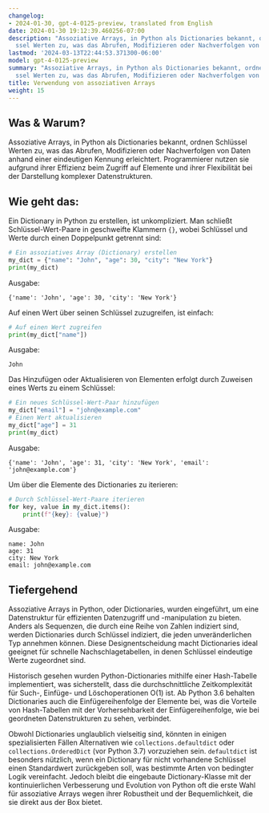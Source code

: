 ```yaml
---
changelog:
- 2024-01-30, gpt-4-0125-preview, translated from English
date: 2024-01-30 19:12:39.460256-07:00
description: "Assoziative Arrays, in Python als Dictionaries bekannt, ordnen Schl\xFC\
  ssel Werten zu, was das Abrufen, Modifizieren oder Nachverfolgen von Daten anhand\u2026"
lastmod: '2024-03-13T22:44:53.371300-06:00'
model: gpt-4-0125-preview
summary: "Assoziative Arrays, in Python als Dictionaries bekannt, ordnen Schl\xFC\
  ssel Werten zu, was das Abrufen, Modifizieren oder Nachverfolgen von Daten anhand\u2026"
title: Verwendung von assoziativen Arrays
weight: 15
---
```


## Was & Warum?

Assoziative Arrays, in Python als Dictionaries bekannt, ordnen Schlüssel Werten zu, was das Abrufen, Modifizieren oder Nachverfolgen von Daten anhand einer eindeutigen Kennung erleichtert. Programmierer nutzen sie aufgrund ihrer Effizienz beim Zugriff auf Elemente und ihrer Flexibilität bei der Darstellung komplexer Datenstrukturen.

## Wie geht das:

Ein Dictionary in Python zu erstellen, ist unkompliziert. Man schließt Schlüssel-Wert-Paare in geschweifte Klammern `{}`, wobei Schlüssel und Werte durch einen Doppelpunkt getrennt sind:

```Python
# Ein assoziatives Array (Dictionary) erstellen
my_dict = {"name": "John", "age": 30, "city": "New York"}
print(my_dict)
```

Ausgabe:
```
{'name': 'John', 'age': 30, 'city': 'New York'}
```

Auf einen Wert über seinen Schlüssel zuzugreifen, ist einfach:

```Python
# Auf einen Wert zugreifen
print(my_dict["name"])
```

Ausgabe:
```
John
```

Das Hinzufügen oder Aktualisieren von Elementen erfolgt durch Zuweisen eines Werts zu einem Schlüssel:

```Python
# Ein neues Schlüssel-Wert-Paar hinzufügen
my_dict["email"] = "john@example.com"
# Einen Wert aktualisieren
my_dict["age"] = 31
print(my_dict)
```

Ausgabe:
```
{'name': 'John', 'age': 31, 'city': 'New York', 'email': 'john@example.com'}
```

Um über die Elemente des Dictionaries zu iterieren:

```Python
# Durch Schlüssel-Wert-Paare iterieren
for key, value in my_dict.items():
    print(f"{key}: {value}")
```

Ausgabe:
```
name: John
age: 31
city: New York
email: john@example.com
```

## Tiefergehend

Assoziative Arrays in Python, oder Dictionaries, wurden eingeführt, um eine Datenstruktur für effizienten Datenzugriff und -manipulation zu bieten. Anders als Sequenzen, die durch eine Reihe von Zahlen indiziert sind, werden Dictionaries durch Schlüssel indiziert, die jeden unveränderlichen Typ annehmen können. Diese Designentscheidung macht Dictionaries ideal geeignet für schnelle Nachschlagetabellen, in denen Schlüssel eindeutige Werte zugeordnet sind.

Historisch gesehen wurden Python-Dictionaries mithilfe einer Hash-Tabelle implementiert, was sicherstellt, dass die durchschnittliche Zeitkomplexität für Such-, Einfüge- und Löschoperationen O(1) ist. Ab Python 3.6 behalten Dictionaries auch die Einfügereihenfolge der Elemente bei, was die Vorteile von Hash-Tabellen mit der Vorhersehbarkeit der Einfügereihenfolge, wie bei geordneten Datenstrukturen zu sehen, verbindet.

Obwohl Dictionaries unglaublich vielseitig sind, könnten in einigen spezialisierten Fällen Alternativen wie `collections.defaultdict` oder `collections.OrderedDict` (vor Python 3.7) vorzuziehen sein. `defaultdict` ist besonders nützlich, wenn ein Dictionary für nicht vorhandene Schlüssel einen Standardwert zurückgeben soll, was bestimmte Arten von bedingter Logik vereinfacht. Jedoch bleibt die eingebaute Dictionary-Klasse mit der kontinuierlichen Verbesserung und Evolution von Python oft die erste Wahl für assoziative Arrays wegen ihrer Robustheit und der Bequemlichkeit, die sie direkt aus der Box bietet.
